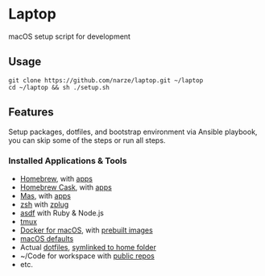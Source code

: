 # Laptop
macOS setup script for development

## Usage
```shell
git clone https://github.com/narze/laptop.git ~/laptop
cd ~/laptop && sh ./setup.sh
```

## Features
Setup packages, dotfiles, and bootstrap environment via Ansible playbook, you can skip some of the steps or run all steps.

### Installed Applications & Tools
- [Homebrew](https://brew.sh), with [apps](./ansible/roles/packages/tasks/homebrew.yml)
- [Homebrew Cask](https://github.com/Homebrew/homebrew-cask), with [apps](./ansible/roles/packages/tasks/cask.yml)
- [Mas](https://github.com/mas-cli/mas), with [apps](./ansible/roles/packages/tasks/mas.yml)
- [zsh](http://zsh.org/) with [zplug](https://github.com/zplug/zplug)
- [asdf](https://asdf-vm.com) with Ruby & Node.js
- [tmux](https://github.com/tmux/tmux/)
- [Docker for macOS](https://docs.docker.com/docker-for-mac/), with [prebuilt images](./ansible/roles/packages/tasks/docker.yml)
- [macOS defaults](./etc/macos)
- Actual [dotfiles](./etc), [symlinked to home folder](./ansible/roles/local/tasks/dotfiles.yml)
- ~/Code for workspace with [public repos](./ansible/roles/local/tasks/code.yml)
- etc.
